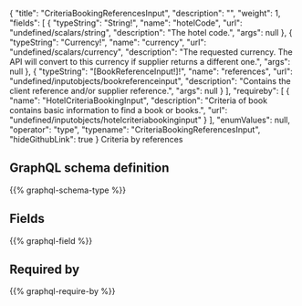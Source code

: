 {
  "title": "CriteriaBookingReferencesInput",
  "description": "",
  "weight": 1,
  "fields": [
    {
      "typeString": "String!",
      "name": "hotelCode",
      "url": "undefined/scalars/string",
      "description": "The hotel code.",
      "args": null
    },
    {
      "typeString": "Currency!",
      "name": "currency",
      "url": "undefined/scalars/currency",
      "description": "The requested currency. The API will convert to this currency if supplier returns a different one.",
      "args": null
    },
    {
      "typeString": "[BookReferenceInput!]!",
      "name": "references",
      "url": "undefined/inputobjects/bookreferenceinput",
      "description": "Contains the client reference and/or supplier reference.",
      "args": null
    }
  ],
  "requireby": [
    {
      "name": "HotelCriteriaBookingInput",
      "description": "Criteria of book contains basic information to find a book or books.",
      "url": "undefined/inputobjects/hotelcriteriabookinginput"
    }
  ],
  "enumValues": null,
  "operator": "type",
  "typename": "CriteriaBookingReferencesInput",
  "hideGithubLink": true
}
Criteria by references
## GraphQL schema definition

{{% graphql-schema-type %}}

## Fields

{{% graphql-field %}}

## Required by

{{% graphql-require-by %}}
